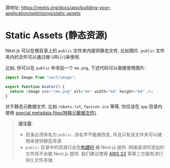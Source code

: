 源地址: https://nextjs.org/docs/app/building-your-application/optimizing/static-assets

# Static Assets (静态资源)

Next.js 可以在根目录上的 `public` 文件夹内提供静态文件, 比如图片. `public` 文件夹内的文件可以通过根 URL(`/`)来使用.

比如, 你可以在 `public` 中添加一个 `me.png`, 下述代码可以直接使用图片:

```typescript
import Image from "next/image";

export function Avatar() {
  return <Image src="/me.png" alt="me" width="64" height="64" />;
}
```

对于静态元数据文件, 比如 `robots.txt`, `favicon.ico` 等等, 你应该在 `app` 目录内使用 [special metadata files(特殊元数据文件)](https://nextjs.org/docs/app/api-reference/file-conventions/metadata).

> **请注意**:
>
> - 目录必须命名为 `public`. 该名字不能被改变, 并且只有该文件夹可以被用来提供静态资源.
> - `public` 目录中的资源只会在[构建时](https://nextjs.org/docs/app/api-reference/next-cli#build) 被 Next.js 提供. 网络请求时添加的文件将不会被 Next.js 提供. 我们建议使用 [AWS S3](https://aws.amazon.com/s3/) 等第三方服务进行持久文件存储.
